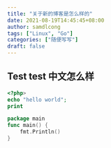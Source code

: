 ```yaml
---
title: "关于新的博客是怎么样的"
date: 2021-08-19T14:45:45+08:00
author: samdlcong
tags: ["Linux", "Go"]
categories: ["随便写写"]
draft: false
---
```


## Test test 中文怎么样

``` PHP
<?php>
echo "hello world";
print
```

``` Go
package main
func main() {
    fmt.Println()
}
```